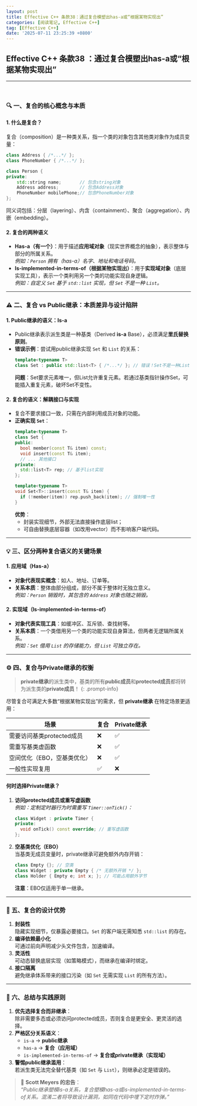 ```yaml
---
layout: post
title: Effective C++ 条款38：通过复合模塑出has-a或“根据某物实现出”
categories: [阅读笔记, Effective C++]
tag: [Effective C++]
date: '2025-07-11 23:25:39 +0800'
---
```


## **Effective C++ 条款38 ：通过复合模塑出has-a或“根据某物实现出”**

---

<br/>

### 🔍 **一、复合的核心概念与本质**

#### 1. **什么是复合？**

复合（composition）是一种类关系，指一个类的对象包含其他类对象作为成员变量：

```cpp
class Address { /*...*/ };
class PhoneNumber { /*...*/ };

class Person {
private:
    std::string name;       // 包含string对象
    Address address;        // 包含Address对象
    PhoneNumber mobilePhone;// 包含PhoneNumber对象
};
```
同义词包括：分层（layering）、内含（containment）、聚合（aggregation）、内嵌（embedding）。

#### 2. **复合的两种语义**

- **Has-a（有一个）**：用于描述**应用域对象**（现实世界概念的抽象），表示整体与部分的所属关系。  
  *例如：`Person` 拥有（has-a）名字、地址和电话号码。*
- **Is-implemented-in-terms-of（根据某物实现出）**：用于**实现域对象**（底层实现工具），表示一个类利用另一个类的功能实现自身逻辑。  
  *例如：自定义 `Set` 基于 `std::list` 实现，但 `Set` 不是一种 `List`。*

---

### ⚠️ **二、复合 vs Public继承：本质差异与设计陷阱**

#### 1. **Public继承的语义：Is-a**

- Public继承表示派生类是一种基类（Derived **is-a** Base），必须满足**里氏替换原则**。  
- **错误示例**：尝试用public继承实现 `Set` 和 `List` 的关系：  
  ```cpp
  template<typename T>
  class Set : public std::list<T> { /*...*/ }; // 错误！Set不是一种List
  ```
  **问题**：Set要求元素唯一，但List允许重复元素。若通过基类指针操作Set，可能插入重复元素，破坏Set不变性。

#### 2. **复合的语义：解耦接口与实现**

- 复合不要求接口一致，只需在内部利用成员对象的功能。  
- **正确实现 `Set`**：  
  ```cpp
  template<typename T>
  class Set {
  public:
    bool member(const T& item) const;
    void insert(const T& item);
    // ... 其他接口
  private:
    std::list<T> rep; // 基于list实现
  };

  template<typename T>
  void Set<T>::insert(const T& item) {
    if (!member(item)) rep.push_back(item); // 强制唯一性
  }
  ```
  **优势**：  
  - 封装实现细节，外部无法直接操作底层list；  
  - 可自由替换底层容器（如改用vector）而不影响客户端代码。

---

### 💡 **三、区分两种复合语义的关键场景**

#### 1. **应用域（Has-a）**

- **对象代表现实概念**：如人、地址、订单等。  
- **关系本质**：整体由部分组成，部分不属于整体时无独立意义。  
  *例如：`Person` 销毁时，其包含的 `Address` 对象也随之销毁。*

#### 2. **实现域（Is-implemented-in-terms-of）**

- **对象代表实现工具**：如缓冲区、互斥锁、查找树等。  
- **关系本质**：一个类借用另一个类的功能实现自身算法，但两者无逻辑所属关系。  
  *例如：`Set` 借用 `List` 的存储能力，但 `List` 可独立存在。*

---

### ⚙️ **四、复合与Private继承的权衡**

> **private继承**的派生类中，基类的所有**public成员**和**protected成员**都将转为派生类的**private成员**！
{: .prompt-info}

尽管复合可满足大多数“根据某物实现出”的需求，但 **private继承** 在特定场景更适用：

| **场景**                    | **复合** | **Private继承** |
| --------------------------- | -------- | --------------- |
| 需要访问基类protected成员   | ❌        | ✅               |
| 需重写基类虚函数            | ❌        | ✅               |
| 空间优化（EBO，空基类优化） | ❌        | ✅               |
| 一般性实现复用              | ✅        | ❌               |

#### **何时选择Private继承？**

1. **访问protected成员或重写虚函数**  
   *例如：定制定时器行为时需重写 `Timer::onTick()`：*

   ```cpp
   class Widget : private Timer {
   private:
     void onTick() const override; // 重写虚函数
   };
   ```

2. **空基类优化（EBO）**  
   当基类无成员变量时，private继承可避免额外内存开销：

   ```cpp
   class Empty {}; // 空类
   class Widget : private Empty { /* 无额外开销 */ };
   class Holder { Empty e; int x; }; // 可能占用额外字节
   ```
   **注意**：EBO仅适用于单一继承。

---

### 🧩 **五、复合的设计优势**

1. **封装性**  
   隐藏实现细节，仅暴露必要接口。`Set` 的客户端无需知悉 `std::list` 的存在。
2. **编译依赖最小化**  
   可通过前向声明减少头文件包含，加速编译。
3. **灵活性**  
   可动态替换底层实现（如策略模式），而继承在编译时绑定。
4. **接口隔离**  
   避免继承体系带来的接口污染（如 `Set` 无需实现 `List` 的所有方法）。

---

### 💎 **六、总结与实践原则**

1. **优先选择复合而非继承**：  
   除非需要多态或必须访问protected成员，否则复合是更安全、更灵活的选择。
2. **严格区分关系语义**：  
   - `is-a` → **public继承**  
   - `has-a` → **复合（应用域）**  
   - `is-implemented-in-terms-of` → **复合或private继承（实现域）**  
3. **警惕public继承滥用**：  
   若派生类无法完全替代基类（如 `Set` 与 `List`），则继承必定是错误的。

> 📌 **Scott Meyers 的忠告**：  
> *“Public继承塑模is-a关系，复合塑模has-a或is-implemented-in-terms-of关系。混淆二者将导致设计漏洞，如同在代码中埋下定时炸弹。”*
